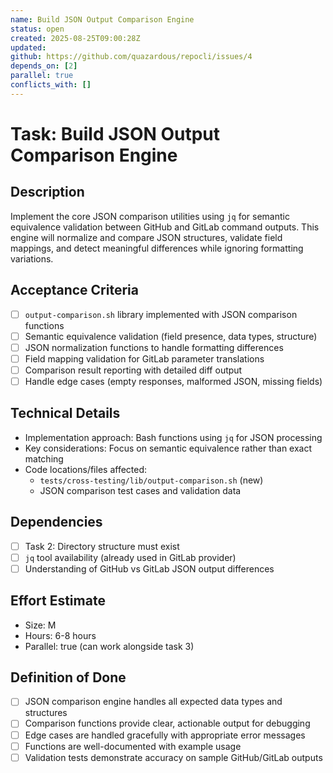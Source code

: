 ```yaml
---
name: Build JSON Output Comparison Engine
status: open
created: 2025-08-25T09:00:28Z
updated: 
github: https://github.com/quazardous/repocli/issues/4
depends_on: [2]
parallel: true
conflicts_with: []
---
```


# Task: Build JSON Output Comparison Engine

## Description
Implement the core JSON comparison utilities using `jq` for semantic equivalence validation between GitHub and GitLab command outputs. This engine will normalize and compare JSON structures, validate field mappings, and detect meaningful differences while ignoring formatting variations.

## Acceptance Criteria
- [ ] `output-comparison.sh` library implemented with JSON comparison functions
- [ ] Semantic equivalence validation (field presence, data types, structure)
- [ ] JSON normalization functions to handle formatting differences
- [ ] Field mapping validation for GitLab parameter translations
- [ ] Comparison result reporting with detailed diff output
- [ ] Handle edge cases (empty responses, malformed JSON, missing fields)

## Technical Details
- Implementation approach: Bash functions using `jq` for JSON processing
- Key considerations: Focus on semantic equivalence rather than exact matching
- Code locations/files affected:
  - `tests/cross-testing/lib/output-comparison.sh` (new)
  - JSON comparison test cases and validation data

## Dependencies
- [ ] Task 2: Directory structure must exist
- [ ] `jq` tool availability (already used in GitLab provider)
- [ ] Understanding of GitHub vs GitLab JSON output differences

## Effort Estimate
- Size: M
- Hours: 6-8 hours
- Parallel: true (can work alongside task 3)

## Definition of Done
- [ ] JSON comparison engine handles all expected data types and structures
- [ ] Comparison functions provide clear, actionable output for debugging
- [ ] Edge cases are handled gracefully with appropriate error messages
- [ ] Functions are well-documented with example usage
- [ ] Validation tests demonstrate accuracy on sample GitHub/GitLab outputs
